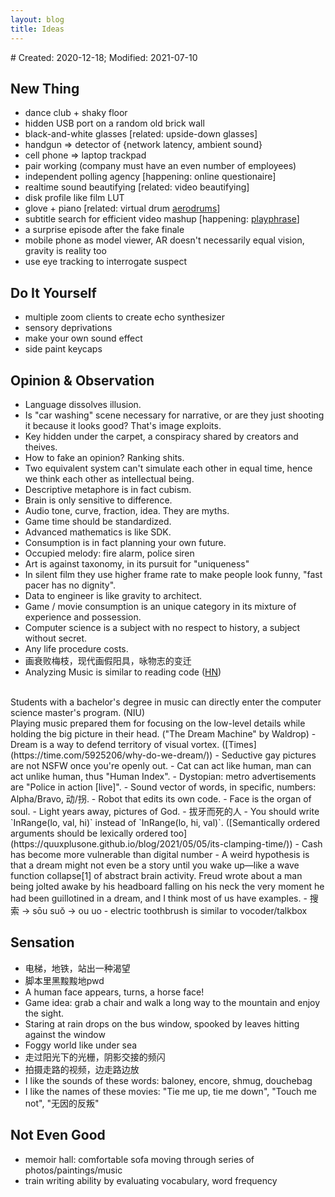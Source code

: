 ```yaml
---
layout: blog
title: Ideas
---
```

<span class="hidden-text"># Created: 2020-12-18; Modified: 2021-07-10</span>

## New Thing

- dance club + shaky floor
- hidden USB port on a random old brick wall
- black-and-white glasses [related: upside-down glasses]
- handgun => detector of {network latency, ambient sound}
- cell phone => laptop trackpad
- pair working (company must have an even number of employees)
- independent polling agency [happening: online questionaire]
- realtime sound beautifying [related: video beautifying]
- disk profile like film LUT
- glove + piano [related: virtual drum [aerodrums](https://aerodrums.com/home/)]
- subtitle search for efficient video mashup [happening: [playphrase](https://www.playphrase.me/#/search?q=know+what+i'm+talking+about)]
- a surprise episode after the fake finale
- mobile phone as model viewer, AR doesn't necessarily equal vision, gravity is reality too
- use eye tracking to interrogate suspect

## Do It Yourself

- multiple zoom clients to create echo synthesizer
- sensory deprivations
- make your own sound effect
- side paint keycaps

## Opinion & Observation

- Language dissolves illusion.
- Is "car washing" scene necessary for narrative, or are they just shooting it because it looks good? That's image exploits.
- Key hidden under the carpet, a conspiracy shared by creators and theives.
- How to fake an opinion? Ranking shits.
- Two equivalent system can't simulate each other in equal time, hence we think each other as intellectual being.
- Descriptive metaphore is in fact cubism.
- Brain is only sensitive to difference.
- Audio tone, curve, fraction, idea. They are myths.
- Game time should be standardized.
- Advanced mathematics is like SDK.
- Consumption is in fact planning your own future.
- Occupied melody: fire alarm, police siren
- Art is against taxonomy, in its pursuit for "uniqueness"
- In silent film they use higher frame rate to make people look funny, "fast pacer has no dignity".
- Data to engineer is like gravity to architect.
- Game / movie consumption is an unique category in its mixture of experience and possession.
- Computer science is a subject with no respect to history, a subject without secret.
- Any life procedure costs.
- 画衰败梅枝，现代画假阳具，咏物志的变迁
- Analyzing Music is similar to reading code ([HN](https://news.ycombinator.com/item?id=25434854))
<br/>
Students with a bachelor's degree in music can directly enter the computer science master's program. (NIU)
<br/>
Playing music prepared them for focusing on the low-level details while holding the big picture in their head. ("The Dream Machine" by Waldrop)
- Dream is a way to defend territory of visual vortex. ([Times](https://time.com/5925206/why-do-we-dream/))
- Seductive gay pictures are not NSFW once you're openly out.
- Cat can act like human, man can act unlike human, thus "Human Index".
- Dystopian: metro advertisements are "Police in action [live]".
- Sound vector of words, in specific, numbers: Alpha/Bravo, 动/拐.
- Robot that edits its own code.
- Face is the organ of soul.
- Light years away, pictures of God.
- 拔牙而死的人
- You should write `InRange(lo, val, hi)` instead of `InRange(lo, hi, val)`. ([Semantically ordered arguments should be lexically ordered too](https://quuxplusone.github.io/blog/2021/05/05/its-clamping-time/))
- Cash has become more vulnerable than digital number
- A weird hypothesis is that a dream might not even be a story until you wake up—like a wave function collapse[1] of abstract brain activity. Freud wrote about a man being jolted awake by his headboard falling on his neck the very moment he had been guillotined in a dream, and I think most of us have examples.
- 搜索 -> sōu suǒ -> ou uo
- electric toothbrush is similar to vocoder/talkbox

## Sensation

- 电梯，地铁，站出一种渴望
- 脚本里黑黢黢地pwd
- A human face appears, turns, a horse face!
- Game idea: grab a chair and walk a long way to the mountain and enjoy the sight.
- Staring at rain drops on the bus window, spooked by leaves hitting against the window
- Foggy world like under sea
- 走过阳光下的光栅，阴影交接的频闪
- 拍摄走路的视频，边走路边放
- I like the sounds of these words: baloney, encore, shmug, douchebag
- I like the names of these movies: "Tie me up, tie me down", "Touch me not", "无因的反叛"

## Not Even Good

- memoir hall: comfortable sofa moving through series of photos/paintings/music
- train writing ability by evaluating vocabulary, word frequency
